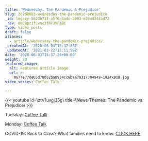 ```yaml
---
title: 'Wednesday: the Pandemic & Prejudice'
slug: 20200603-wednesday-the-pandemic-prejudice
_id: legacy-5623b73f-a5f0-4adc-b093-e2944344ad72
_rev: O8E8pz1fLwnc3fN7JVF8BC
type: video_posts
draft: false
aliases:
  - article/wednesday-the-pandemic-prejudice/
_createdAt: '2020-06-03T15:37:26Z'
_updatedAt: '2021-03-22T13:11:59Z'
date: '2020-06-03T15:37:26+00:00'
weight: 50
featured_image:
  alt: Featured article image
  url: >-
    0677e77de65d78d62ba0934cc6baa79317304949-1024x918.jpg
video_series: Coffee Talk

---
```

{{< youtube id=\ztV1uvgj35g\ title=\News Themes: The Pandemic vs. Prejudice\ >}}

Tuesday: [Coffee Talk](https://smarthernews.com/article/3-things-to-know/)

Monday: [Coffee Talk](https://smarthernews.com/article/3-things-to-start-off-your-week/)

COVID-19: Back to Class? What families need to know: [CLICK HERE](https://smarthernews.com/cdc-school-guidance-may-2020/)